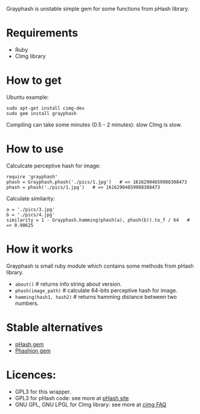 Grayphash is unstable simple gem for some functions from pHash library.

# Requirements

* Ruby
* CImg library

# How to get

Ubuntu example:
```
sudo apt-get install cimg-dev
sudo gem install grayphash
```
Compiling can take some minutes (0.5 - 2 minutes): slow CImg is slow.

# How to use

Calculcate perceptive hash for image: 
```
require 'grayphash'
phash = Grayphash.phash('./pics/1.jpg')   # => 16162904659988308473
phash = phash('./pics/1.jpg')   # => 16162904659988308473

```

Calculate similarity:
```
a = './pics/3.jpg'
b = './pics/4.jpg'
similarity = 1 - Grayphash.hamming(phash(a), phash(b)).to_f / 64   # => 0.90625
```

# How it works
Grayphash is small ruby module which contains some methods from pHash library.
* `about()`               # returns info string about version.
* `phash(image_path)`     # calculate 64-bits perceptive hash for image. 
* `hamming(hash1, hash2)` # returns hamming distance between two numbers.

# Stable alternatives

* [pHash gem](https://github.com/toy/pHash/)
* [Phashion gem](https://github.com/mperham/phashion/)

# Licences:

* GPL3 for this wrapper.
* GPL3 for pHash code: see more at [pHash site](http://phash.org/licensing/)
* GNU GPL, GNU LPGL for CImg library: see more  at [cimg FAQ](http://cimg.sourceforge.net/reference/group__cimg__faq.html#ssf15)
